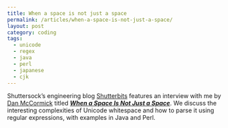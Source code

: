 ```yaml
---
title: When a space is not just a space
permalink: /articles/when-a-space-is-not-just-a-space/
layout: post
category: coding
tags:
  - unicode
  - regex
  - java
  - perl
  - japanese
  - cjk
---
```


Shuttersock’s engineering blog [Shutterbits](http://bits.shutterstock.com/)
features an interview with me by [Dan McCormick](http://danmccormick.io/) titled
[***When a Space Is Not Just a
Space***](http://bits.shutterstock.com/2014/04/30/when-a-space-is-not-just-a-space/).
We discuss the interesting complexities of Unicode whitespace and how to parse
it using regular expressions, with examples in Java and Perl.